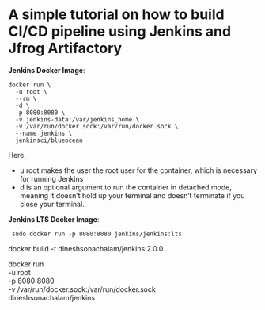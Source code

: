 # A simple tutorial on how to build CI/CD pipeline using Jenkins and Jfrog Artifactory

**Jenkins Docker Image**:
```
docker run \
  -u root \
  --rm \
  -d \
  -p 8080:8080 \
  -v jenkins-data:/var/jenkins_home \
  -v /var/run/docker.sock:/var/run/docker.sock \
  --name jenkins \
  jenkinsci/blueocean

```

Here,
- u root makes the user the root user for the container, which is necessary for running Jenkins
- d is an optional argument to run the container in detached mode, meaning it doesn’t hold up your terminal and doesn’t terminate if you close your terminal.


**Jenkins LTS Docker Image**:
```
 sudo docker run -p 8080:8080 jenkins/jenkins:lts
```
docker build -t dineshsonachalam/jenkins:2.0.0 .

docker run \
  -u root \
  -p 8080:8080 \
  -v /var/run/docker.sock:/var/run/docker.sock \
   dineshsonachalam/jenkins